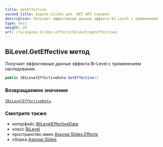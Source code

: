 ```yaml
---
title: GetEffective
second_title: Aspose.Sildes для .NET API Справка
description: Получает эффективные данные эффекта Bi-Level с применением наследования.
type: docs
weight: 20
url: /ru/aspose.slides.effects/bilevel/geteffective/
---
```


## BiLevel.GetEffective метод

Получает эффективные данные эффекта Bi-Level с применением наследования.

```csharp
public IBiLevelEffectiveData GetEffective()
```

### Возвращаемое значение

[`IBiLevelEffectiveData`](../../ibileveleffectivedata).

### Смотрите также

* интерфейс [IBiLevelEffectiveData](../../ibileveleffectivedata)
* класс [BiLevel](../../bilevel)
* пространство имен [Aspose.Slides.Effects](../../bilevel)
* сборка [Aspose.Slides](../../../)